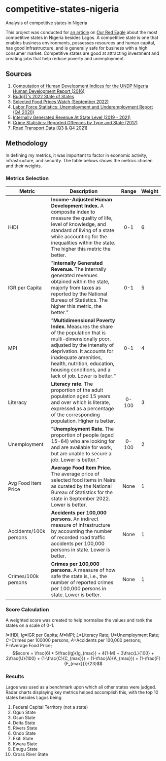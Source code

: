 # competitive-states-nigeria

 Analysis of competitive states in Nigeria

This project was conducted for [an article](/https://redeagleng.com/economy/lagos-nigeria-states/) on [Our Red Eagle](/https://redeagleng.com/) about the most competitive states in Nigeria besides Lagos. A competitive state is one that enables business environments, possesses resources and human capital, has good infrastructure, and is generally safe for business with a high consumer market. Competitive states are good at attracting investment and creating jobs that help reduce poverty and unemployment.

## Sources

1. [Computation of Human Development Indices for the UNDP Nigeria Human Development Report (2016)](/https://nigerianstat.gov.ng/elibrary/read/830/)
2. [BudgIT's 2022 State of States](/https://yourbudgit.com/wp-content/uploads/2022/10/2022-State-of-States-Report.pdf/)
3. [Selected Food Prices Watch (September 2022)](/https://nigerianstat.gov.ng/elibrary/read/1241247/)
4. [Labor Force Statistics: Unemployment and Underemployment Report (Q4 2020)](/https://nigerianstat.gov.ng/elibrary/read/1238/)
5. [Internally Generated Revenue At State Level (2019 - 2021)](/https://nigerianstat.gov.ng/elibrary/read/1241239/)
6. [Crime Statistics: Reported Offences by Type and State (2017)](/https://nigerianstat.gov.ng/elibrary/read/786/)
7. [Road Transport Data (Q3 & Q4 2021)](/https://nigerianstat.gov.ng/elibrary/read/1241145/)

## Methodology

In defining my metrics, it was important to factor in economic activity, infrastructure, and security. The table belows shows the metrics chosen and their weights. 

### Metrics Selection

 |Metric|Description|Range|Weight|
 |-------------------|-------------------|:----------------:|----------------|
 |IHDI|**Income-Adjusted Human Development Index.** A composite index to measure the quality of life, level of knowledge, and standard of living of a state while accounting for the inequalities within the state. The higher this metric the better.|0-1|6|
 |IGR per Capita | "**Internally Generated Revenue.** The internally generated revenues obtained within the state, majorly from taxes as reported by the National Bureau of Statistics. The higher this metric, the better."|0-1|5|
 |MPI|"**Multidimensional Poverty Index.** Measures the share of the population that is multi-dimensionally poor, adjusted by the intensity of deprivation. It accounts for inadequate amenities, health, nutrition, education, housing conditions, and a lack of job. Lower is better."|0-1|4|
 |Literacy|**Literacy rate.** The proportion of the adult population aged 15 years and over which is literate, expressed as a percentage of the corresponding population. Higher is better.|0-100|3|
 |Unemployment|"**Unemployment Rate.** The proportion of people (aged 15-64) who are looking for and are available for work, but are unable to secure a job. Lower is better."|0-100|2|
 |Avg Food Item Price|**Average Food Item Price.** The average price of selected food items in Naira as curated by the National Bureau of Statistics for the state in September 2022. Lower is better.|None|1|
 |Accidents/100k persons|**Accidents per 100,000 persons.** An indirect measure of infrastructure by accounting the number of recorded road traffic accidents per 100,000 persons in state. Lower is better.|None|1|
 |Crimes/100k persons|**Crimes per 100,000 persons.** A measure of how safe the state is, i.e., the number of reported crimes per 100,000 persons in state. Lower is better.|None|1|

### Score Calculation

A weighted score was created to help normalise the values and rank the states on a scale of 0-1. 

$I$=IHDI;
$Ig$=IGR per Capita;
$M$=MPI;
$L$=Literacy Rate;
$U$=Unemployment Rate;
$C$=Crimes per 100000 persons;
$A$=Accidents per 100,000 persons;
$F$=Average Food Price;
$$score = \frac{6I + 5\frac{Ig}{Ig_{max}} + 4(1-M) + 3\frac{L}{100} + 2\frac{U}{100} + (1-\frac{C}{C_{max}}) + (1-\frac{A}{A_{max}}) + (1-\frac{F}{F_{max}})}{23}$$

### Results

Lagos was used as a benchmark upon which all other states were judged. Radar charts displaying key metrics helped accomplish this, with the top 10 states besides Lagos being:

1. Federal Capital Territory (not a state)
2. Ogun State
3. Osun State
4. Delta State
5. Rivers State
6. Ondo State
7. Ekiti State
8. Kwara State
9. Enugu State
10. Cross River State
